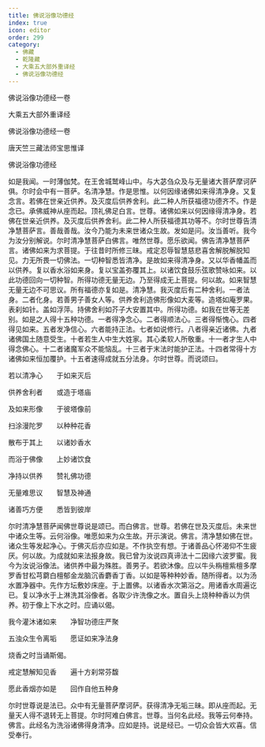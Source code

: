 ```yaml
---
title: 佛说浴像功德经
index: true
icon: editor
order: 299
category:
  - 佛藏
  - 乾隆藏
  - 大乘五大部外重译经
  - 佛说浴像功德经
---
```


佛说浴像功德经一卷  

大乘五大部外重译经  

佛说浴像功德经一卷  

唐天竺三藏法师宝思惟译  

佛说浴像功德经  

如是我闻。一时薄伽梵。在王舍城鹫峰山中。与大苾刍众及与无量诸大菩萨摩诃萨俱。尔时会中有一菩萨。名清净慧。作是思惟。以何因缘诸佛如来得清净身。又复念言。若佛在世亲近供养。及灭度后供养舍利。此二种人所获福德功德齐不。作是念已。承佛威神从座而起。顶礼佛足白言。世尊。诸佛如来以何因缘得清净身。若佛在世亲近供养。及灭度后供养舍利。此二种人所获福德其功等不。尔时世尊告清净慧菩萨言。善哉善哉。汝今乃能为未来世诸众生故。发如是问。汝当善听。我今为汝分别解说。尔时清净慧菩萨白佛言。唯然世尊。愿乐欲闻。佛告清净慧菩萨言。诸佛如来为求菩提。于往昔时所修三昧。戒定忍辱智慧慈悲喜舍解脱解脱知见。力无所畏一切佛法。一切种智悉皆清净。是故如来得清净身。又以华香幡盖而以供养。复以香水浴如来身。复以宝盖弥覆其上。以诸饮食鼓乐弦歌赞咏如来。以此功德回向一切种智。所得功德无量无边。乃至得成无上菩提。何以故。如来智慧无量无边不可思议。所有福德亦复如是。清净慧。我灭度后有二种舍利。一者法身。二者化身。若善男子善女人等。供养舍利造佛形像如大麦等。造塔如庵罗果。表刹如针。盖如浮萍。持佛舍利如芥子大安置其中。所得功德。如我在世等无差别。如是之人得十五种功德。一者得净念心。二者得顺法心。三者得惭愧心。四者得见如来。五者发净信心。六者能持正法。七者如说修行。八者得亲近诸佛。九者诸佛国土随意受生。十者若生人中生大姓家。其心柔软人所敬重。十一者才生人中得念佛心。十二者诸魔军众不能恼乱。十三者于末法时能护正法。十四者常得十方诸佛如来恒加覆护。十五者速得成就五分法身。尔时世尊。而说颂曰。  

若以清净心　　于如来灭后  

供养舍利者　　或造于塔庙  

及如来形像　　于彼塔像前  

扫涂漫陀罗　　以种种花香  

散布于其上　　以诸妙香水  

而浴于佛像　　上妙诸饮食  

净持以供养　　赞礼佛功德  

无量难思议　　智慧及神通  

诸善巧方便　　悉皆到彼岸  

尔时清净慧菩萨闻佛世尊说是颂已。而白佛言。世尊。若佛在世及灭度后。未来世中诸众生等。云何浴像。唯愿如来为众生故。开示演说。佛言。清净慧如佛在世。诸众生等发起净心。于佛灭后亦应如是。不作执空有想。于诸善品心怀渴仰不生疲厌。何以故。为成就如来法报身故。我已曾为汝说四真谛法十二因缘六波罗蜜。我今为汝说浴像法。诸供养中最为殊胜。善男子。若欲沐像。应以牛头栴檀紫檀多摩罗香甘松芎藭白檀郁金龙脑沉香麝香丁香。以如是等种种妙香。随所得者。以为汤水置净器中。先作方坛敷妙床座。于上置佛。以诸香水次第浴之。用诸香水周遍讫已。复以净水于上淋洗其浴像者。各取少许洗像之水。置自头上烧种种香以为供养。初于像上下水之时。应诵以偈。  

我今灌沐诸如来　　净智功德庄严聚  

五浊众生令离垢　　愿证如来净法身  

烧香之时当诵斯偈。  

戒定慧解知见香　　遍十方刹常芬馥  

愿此香烟亦如是　　回作自他五种身  

尔时世尊说是法已。众中有无量菩萨摩诃萨。获得清净无垢三昧。即从座而起。无量天人得不退转无上菩提。尔时阿难白佛言。世尊。当何名此经。我等云何奉持。佛言。此经名为洗浴诸佛得身清净。应如是持。说是经已。一切众会皆大欢喜。信受奉行。  

